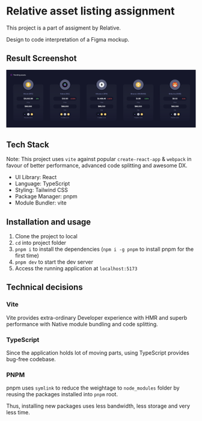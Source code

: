 # Relative asset listing assignment
This project is a part of assigment by Relative.

Design to code interpretation of a Figma mockup.

## Result Screenshot
![Result Screenshot](screenshots/Screenshot%202022-10-22%20at%202.53.27%20PM.png?raw=true)

## Tech Stack
Note: This project uses `vite` against popular `create-react-app` & `webpack` in favour of better performance, advanced code splitting and awesome DX.

- UI Library: React
- Language: TypeScript
- Styling: Tailwind CSS
- Package Manager: pnpm
- Module Bundler: vite


## Installation and usage
1. Clone the project to local
2. `cd` into project folder
3. `pnpm i` to install the dependencies (`npm i -g pnpm` to install pnpm for the first time)
4. `pnpm dev` to start the dev server
5. Access the running application at `localhost:5173`


## Technical decisions
### Vite
Vite provides extra-ordinary Developer experience with HMR and superb performance with Native module bundling and code splitting.

### TypeScript
Since the application holds lot of moving parts, using TypeScript provides bug-free codebase.

### PNPM
pnpm uses `symlink` to reduce the weightage to `node_modules` folder by reusing the packages installed into `pnpm`  root.

Thus, installing new packages uses less bandwidth, less storage and very less time.